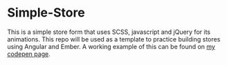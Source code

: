 # Simple-Store
This is a simple store form that uses SCSS, javascript and jQuery for its animations. This repo will be used as a template to practice building stores using Angular and Ember. A working example of this can be found on [my codepen page](http://codepen.io/Olliebaba/pen/bVYjjP).
